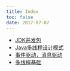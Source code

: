 ```yaml
---
title: Index
toc: false
date: 2017-07-07
---
```


* [JDK并发包](JDK并发包.md)
* [Java多线程设计模式](Java多线程设计模式.md)
* [事件驱动，消息驱动](事件驱动，消息驱动.md)
* [多线程基础](多线程基础.md)


